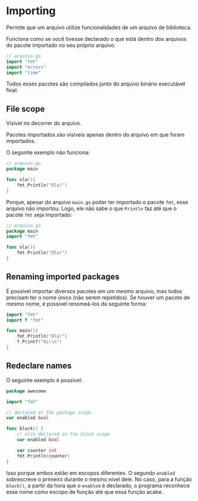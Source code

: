 # Importing

Permite que um arquivo utilize funcionalidades de um arquivo de biblioteca.

Funciona como se você tivesse declarado o que está dentro dos arquivos do pacote importado no seu próprio arquivo.

```go
// arquivo.go
import "fmt"
import "errors"
import "time"
```

Todos esses pacotes são compilados junto do arquivo binário executável final.

## File scope

Visível no decorrer do arquivo.

Pacotes importados são visíveis apenas dentro do arquivo em que foram importados.

O seguinte exemplo não funciona:

```go
// arquivo.go
package main

func ola(){
    fmt.Println("Ola!")
}
```

Porque, apesar do arquivo `main.go` poder ter importado o pacote `fmt`, esse arquivo não importou. Logo, ele não sabe o que `Println` faz até que o pacote `fmt` seja importado:

```go
// arquivo.go
package main
import "fmt"

func ola(){
    fmt.Println("Ola!")
}
```

## Renaming imported packages

É possível importar diversos pacotes em um mesmo arquivo, mas todos precisam ter o nome único \(não serem repetidos\). Se houver um pacote de mesmo nome, é possível renomeá-los da seguinte forma:

```go
import "fmt"
import f "fmt"

func main(){
    fmt.Println("Ola!")
    f.Printf("Oi!\n")
}
```

## Redeclare names

O seguinte exemplo é possível:

```go
package awesome

import "fmt"

// declared at the package scope
var enabled bool

func block() {
    // also declared in the block scope
    var enabled bool

    var counter int
    fmt.Println(counter)
}
```

Isso porque ambos estão em escopos diferentes. O segundo `enabled` sobrescreve o primeiro durante o mesmo nível dele. No caso, para a função `block()`, a partir da hora que o `enabled` é declarado, o programa reconhece esse nome como escopo de função até que essa função acabe.

